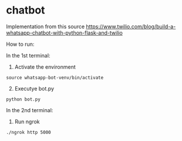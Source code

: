 # chatbot

Implementation from this source https://www.twilio.com/blog/build-a-whatsapp-chatbot-with-python-flask-and-twilio

How to run:

In the 1st terminal:
1. Activate the environment
  ```
  source whatsapp-bot-venv/bin/activate
  ```
2. Executye bot.py
  ```
  python bot.py
  ```
  
In the 2nd terminal:
1. Run ngrok
  ```
  ./ngrok http 5000
  ```
